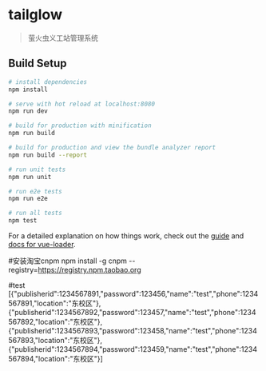 # tailglow

> 萤火虫义工站管理系统

## Build Setup

``` bash
# install dependencies
npm install

# serve with hot reload at localhost:8080
npm run dev

# build for production with minification
npm run build

# build for production and view the bundle analyzer report
npm run build --report

# run unit tests
npm run unit

# run e2e tests
npm run e2e

# run all tests
npm test
```

For a detailed explanation on how things work, check out the [guide](http://vuejs-templates.github.io/webpack/) and [docs for vue-loader](http://vuejs.github.io/vue-loader).

#安装淘宝cnpm
npm install -g cnpm --registry=https://registry.npm.taobao.org


#test
[{"publisherid":1234567891,"password":123456,"name":"test","phone":1234567891,"location":"东校区"},{"publisherid":1234567892,"password":123457,"name":"test","phone":1234567892,"location":"东校区"},{"publisherid":1234567893,"password":123458,"name":"test","phone":1234567893,"location":"东校区"},{"publisherid":1234567894,"password":123459,"name":"test","phone":1234567894,"location":"东校区"}]